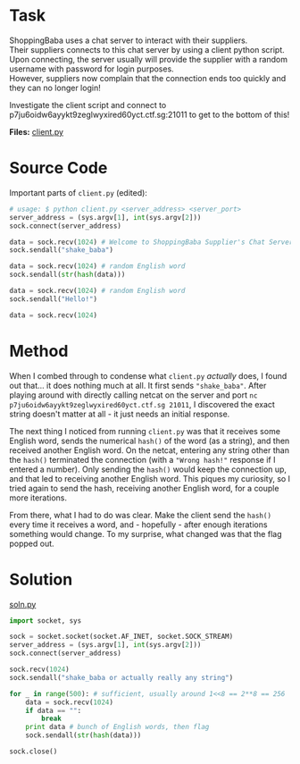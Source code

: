 # Task
ShoppingBaba uses a chat server to interact with their suppliers.\
Their suppliers connects to this chat server by using a client python script. Upon connecting, the server usually will provide the supplier with a random username with password for login purposes.\
However, suppliers now complain that the connection ends too quickly and they can no longer login!

Investigate the client script and connect to p7ju6oidw6ayykt9zeglwyxired60yct.ctf.sg:21011 to get to the bottom of this!

**Files:** [client.py](client.py)

# Source Code
Important parts of `client.py` (edited):
```py
# usage: $ python client.py <server_address> <server_port>
server_address = (sys.argv[1], int(sys.argv[2]))
sock.connect(server_address)

data = sock.recv(1024) # Welcome to ShoppingBaba Supplier's Chat Server!
sock.sendall("shake_baba")

data = sock.recv(1024) # random English word
sock.sendall(str(hash(data)))

data = sock.recv(1024) # random English word
sock.sendall("Hello!")

data = sock.recv(1024)
```

# Method
When I combed through to condense what `client.py` _actually_ does, I found out that... it does nothing much at all. It first sends `"shake_baba"`. After playing around with directly calling netcat on the server and port `nc p7ju6oidw6ayykt9zeglwyxired60yct.ctf.sg 21011`, I discovered the exact string doesn't matter at all - it just needs an initial response.

The next thing I noticed from running `client.py` was that it receives some English word, sends the numerical `hash()` of the word (as a string), and then received another English word. On the netcat, entering any string other than the `hash()` terminated the connection (with a `"Wrong hash!"` response if I entered a number). Only sending the `hash()` would keep the connection up, and that led to receiving another English word. This piques my curiosity, so I tried again to send the hash, receiving another English word, for a couple more iterations.

From there, what I had to do was clear. Make the client send the `hash()` every time it receives a word, and - hopefully - after enough iterations something would change. To my surprise, what changed was that the flag popped out.

# Solution
[soln.py](soln.py)
```py
import socket, sys

sock = socket.socket(socket.AF_INET, socket.SOCK_STREAM)
server_address = (sys.argv[1], int(sys.argv[2]))
sock.connect(server_address)

sock.recv(1024)
sock.sendall("shake_baba or actually really any string")

for _ in range(500): # sufficient, usually around 1<<8 == 2**8 == 256
    data = sock.recv(1024)
    if data == "":
        break
    print data # bunch of English words, then flag
    sock.sendall(str(hash(data)))

sock.close()
```
